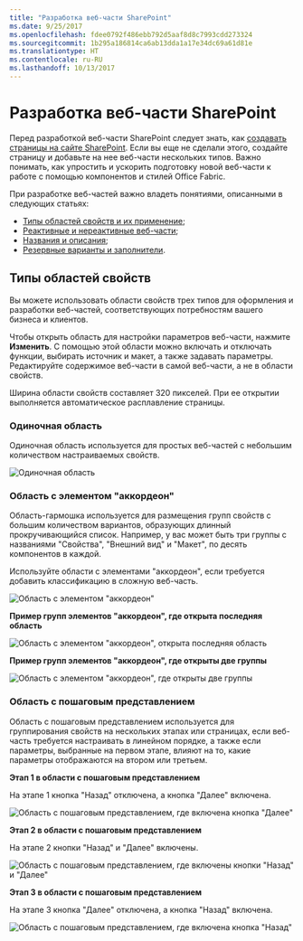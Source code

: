 ```yaml
---
title: "Разработка веб-части SharePoint"
ms.date: 9/25/2017
ms.openlocfilehash: fdee0792f486ebb792d5aaf8d8c7993cdd273324
ms.sourcegitcommit: 1b295a186814ca6ab13dda1a17e34dc69a61d81e
ms.translationtype: HT
ms.contentlocale: ru-RU
ms.lasthandoff: 10/13/2017
---
```

# <a name="designing-a-sharepoint-web-part"></a>Разработка веб-части SharePoint

Перед разработкой веб-части SharePoint следует знать, как [создавать страницы на сайте SharePoint](authoring-pages.md). Если вы еще не сделали этого, создайте страницу и добавьте на нее веб-части нескольких типов. Важно понимать, как упростить и ускорить подготовку новой веб-части к работе с помощью компонентов и стилей Office Fabric.

При разработке веб-частей важно владеть понятиями, описанными в следующих статьях:

- [Типы областей свойств и их применение](#property-pane-types);
- [Реактивные и нереактивные веб-части](reactive-and-nonreactive-web-parts.md);
- [Названия и описания](web-part-titles-and-descriptions.md);
- [Резервные варианты и заполнители](placeholders-and-fallbacks.md).


## <a name="property-pane-types"></a>Типы областей свойств

Вы можете использовать области свойств трех типов для оформления и разработки веб-частей, соответствующих потребностям вашего бизнеса и клиентов.

Чтобы открыть область для настройки параметров веб-части, нажмите **Изменить**. С помощью этой области можно включать и отключать функции, выбирать источник и макет, а также задавать параметры. Редактируйте содержимое веб-части в самой веб-части, а не в области свойств.

Ширина области свойств составляет 320 пикселей. При ее открытии выполняется автоматическое расплавление страницы.

### <a name="single-pane"></a>Одиночная область
Одиночная область используется для простых веб-частей с небольшим количеством настраиваемых свойств.


![Одиночная область](../images/design-web-part-single.png)


### <a name="accordion-pane"></a>Область с элементом "аккордеон"
Область-гармошка используется для размещения групп свойств с большим количеством вариантов, образующих длинный прокручивающийся список. Например, у вас может быть три группы с названиями "Свойства", "Внешний вид" и "Макет", по десять компонентов в каждой.

Используйте области с элементами "аккордеон", если требуется добавить классификацию в сложную веб-часть.

![Область с элементом "аккордеон"](../images/design-web-part-accordion-group.png)


**Пример групп элементов "аккордеон", где открыта последняя область**


![Область с элементом "аккордеон", открыта последняя область](../images/design-web-part-accordion-last-open.png)


**Пример групп элементов "аккордеон", где открыты две группы**

![Область с элементом "аккордеон", где открыты две группы](../images/design-web-part-accordion-two-open.png)



### <a name="steps-pane"></a>Область с пошаговым представлением

Область с пошаговым представлением используется для группирования свойств на нескольких этапах или страницах, если веб-часть требуется настраивать в линейном порядке, а также если параметры, выбранные на первом этапе, влияют на то, какие параметры отображаются на втором или третьем. 

**Этап 1 в области с пошаговым представлением**

На этапе 1 кнопка "Назад" отключена, а кнопка "Далее" включена.

![Область с пошаговым представлением, где включена кнопка "Далее"](../images/design-web-part-step-pane-01.png)


**Этап 2 в области с пошаговым представлением** 

На этапе 2 кнопки "Назад" и "Далее" включены.

![Область с пошаговым представлением, где включены кнопки "Назад" и "Далее"](../images/design-web-part-step-pane-02.png)


**Этап 3 в области с пошаговым представлением** 

На этапе 3 кнопка "Далее" отключена, а кнопка "Назад" включена.

![Область с пошаговым представлением, где включена кнопка "Назад"](../images/design-web-part-step-pane-03.png)
